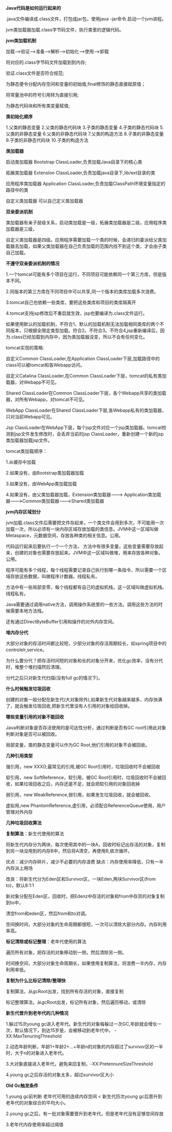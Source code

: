 **Java代码是如何运行起来的**

.java文件编译成.class文件，打包成jar包，使用java -jar命令.启动一个jvm进程。

jvm类加载器加载.class字节码文件，执行类里的逻辑代码。



**jvm类加载机制**

加载-->验证-->准备-->解析-->初始化-->使用-->卸载

将对应的.class字节码文件加载到到内存;

验证.class文件是否符合规范;

为静态便令分配内存空间和变量的初始值,final修饰的静态直接赋原值；

将常量池中的符号引用转为直接引用;

为静态代码块和所有类变量赋值;



**类初始化顺序**

1.父类的静态变量
2.父类的静态代码块
3.子类的静态变量
4.子类的静态代码块
5.父类的非静态变量
6.父类的非静态代码块
7.父类的构造方法
8.子类的非静态变量
9.子类的非静态代码块
10.子类的构造方法



**类加载器**

启动类加载器 Bootstrap ClassLoader,负责加载Java目录下的核心类

拓展类加载器 Extenslon ClassLoader,负责加载java目录下,lib/ext目录的类

应用程序类加载器 Application ClassLoader,负责加载ClassPath环境变量指定的路径中的类

自定义类加载器 可以自己定义类加载器



**双亲委派机制**

类加载器有亲子层级关系，启动类加载是一级，拓展类加载器是二级，应用程序类加载器是三级，

自定义类加载器是四级。应用程序需要加载一个类的时候，会递归的委派给父类加载器去加载，如果父类加载器在自己负责加载的范围内找不到这个类，才会由子类自己加载。



**不遵守双亲委派机制的情况**

1.一个tomcat可能有多个项目在运行，不同项目可能依赖同一个第三方库，但是版本不同。

2.同版本的第三方库在不同项目中可以共享,同一个版本的类库加载多次浪费。

3.tomcat自己也依赖一些类库，要把这些类库和项目的类库隔离开

4.tomcat支持jsp修改后不重启就生效，jsp也要编译为.class文件运行。

如果使用默认的加载机制，不符合1，默认的加载机制无法加载相同类库的两个不同版本，只根据全限定类型加载。符合2。不符合3。不符合4,jsp重新编译后，因为.class已经加载到内存中，因为类加载器没变，所以不会有任何变化。

tomcat实现的策略:

自定义Common ClassLoader,在Application ClassLoader下层,加载路径中的class可以被tomcat和各Webapp访问。

自定义Catalina ClassLoader,在Common ClassLoader下层，tomcat的私有类加载器，对Webapp不可见。

Shared ClassLoader在Common ClassLoader下层，各个Webapp共享的类加载器，对所有Webapp，对tomcat不可见。

WebApp ClassLoader在Shared ClassLoader下层,各Webapp私有的类加载器，只对当前Webapp可见。

Jsp ClassLoader在WebApp下层，每个jsp文件对应一个jsp类加载器。tomcat检测到jsp文件发生修改时，会丢弃当前的jsp ClassLoader，重新创建一个新的jsp类加载器加载jsp文件。

tomcat类加载顺序：

1.从缓存中加载

2.如果没有，由Bootstrap类加载器加载

3.如果没有，由WebApp类加载加载

4.如果没有，由父类加载器加载，Extension类加载器---> Application类加载器--->Common类加载器--->Shared类加载器



**jvm内存区域划分**

jvm加载.class文件后需要把文件存起来，一个类文件会用到多次，不可能用一次加载一次，所以必须有一块内存区域存放加载的类信息。JVM中这一区域叫做Metaspace，元数据空间，存放各种类的相关信息。公用。

代码运行起来后要执行一个一个方法， 方法中有很多变量，这些变量需要存放起来，创建的对象也需要存放起来。JVM中这一区域叫做堆，用来存放各种对象。公用。

程序可能有多个线程，每个线程需要记录自己执行到哪一条指令，所以需要一个区域存放这些数据，叫做程序计数器。线程私有。

方法中有一些局部变零，每个线程都有自己的虚拟机栈，这一区域叫做虚拟机栈。线程私有。

Java需要通过调用native方法，调用操作系统里的一些方法。调用这些方法的时候需要本地方法栈。

还有通过DirectByteBuffer引用和操作的对外内存空间。



**堆内存分代**

大部分对象的存活时间都比较短，少部分对象的存活周期较长，如spring项目中的controlelr,service。

为什么要分代？把存活时间短的对象和长的对象分开来，优化gc效率，没有分代时，堆整个堆扫描然后清理。

分代之后只对新生代扫描(没有full gc的情况下)。



**什么时候触发垃圾回收**

创建的对象一般分配在新生代(大对象除外),如果新生代对象越来越多，内存快满了，就会触发垃圾回收,把新生代里没有人引用的对象给回收掉。



**哪些变量引用的对象不能回收**

Java判断对象是否存活使用的是可达性分析，通过判断是否有GC root引用此对象判断对象是否可以被回收。

局部变量，类的静态变量可以作为GC Root,他们引用的对象不会被回收。



**几种引用类型**

强引用，new XXX();最常见的引用,被GC Root引用时，垃圾回收时不会被回收

软引用，new SoftReference<XXX>，软引用，被GC Root引用时，垃圾回收时不会被回收，如果垃圾回收之后，内存还是不足，就会把软引用的对象回收掉

弱引用，new WeakReference<XXX>,弱引用，如果发生垃圾回收，就会被回收。

虚拟用,new PhantomReference<XXX>,虚引用，必须配合ReferenceQueue使用，用户管理对外内存



**几种垃圾回收算法**

**复制算法**：新生代使用的算法

将新生代内存分为两块，每次使用其中的一块A，回收时标记出存活的对象，复制到另一块没用到的内存B中，然后将A清空，再使用B,依次循环。

优点：减少内存碎片，减少不必要的内存浪费
缺点：内存使用率降低，只有一半内存派上用场

改良：将新生代分为Eden区和Survivor区，一块Eden,两块Survivor区(from to)，默认8:1:1

新对象分配在Eden区，回收时，把Edenz中存活的对象和from中存货的对象复制到to中，

清空from和eden区，然后from和to对调。

空间换时间，大部分对象的生命周期都很短，一次可以清除大部分内存。内存利用率高。



**标记清除或标记整理**：老年代使用的算法

遍历所有对象，把存活的对象移动到一侧，然后清除另一侧。

时间换空间，大部分对象生命周期长，如果使用复制算法，将浪费一半内存，内存利用率低。



**复制为什么比标记清除/整理快**

复制算法，从gcRoot出发，找到所有存活的对象，直接复制

标记整理算法，从gcRoot出发，标记所有对象，然后遍历移动，或清除



**新生代晋升到老年代的几种情况**

1.躲过15次young gc进入老年代。新生代的对象每躲过一次GC,年龄就会增长一次，默认情况下，到达15岁是，会被移动到老年代中。  -XX:MaxTenuringThreshold

2.动态年龄判断，年龄1+年龄2+...+年龄n的对象的内存超过了survivor区的一半时，大于n的对象进入老年代。

3.大对象直接进入老年代，避免来回复制，-XX:PretennureSizeThreshold

4.young  gc之后存活的对象太多，超过survivor区大小



**Old Gc触发条件**

1.young gc前判断 老年代可用的连续内存空间 < 新生代历次young gc后晋升到老年代的对象综合的平均大小。

2.young gc之后，有一批对象需要晋升到老年代，但是老年代没有足够空间存放

3.老年代内存使用率超过阈值




